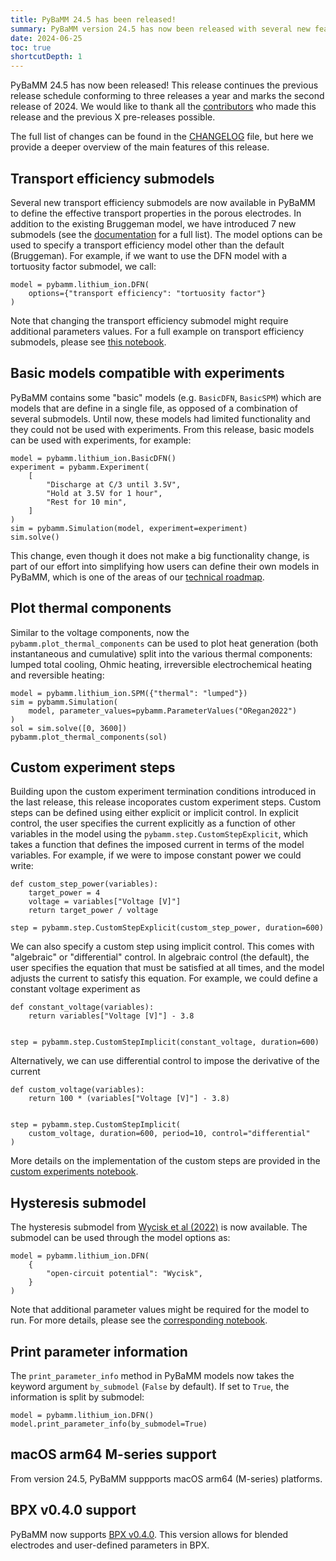 ```yaml
---
title: PyBaMM 24.5 has been released!
summary: PyBaMM version 24.5 has now been released with several new features and improvements.
date: 2024-06-25
toc: true
shortcutDepth: 1
---
```


PyBaMM 24.5 has now been released! This release continues the previous release schedule conforming to three releases a year and marks the second release of 2024. We would like to thank all the [contributors](https://pybamm.org/teams/) who made this release and the previous X pre-releases possible.

The full list of changes can be found in the [CHANGELOG](https://pybamm.org/changelog/) file, but here we provide a deeper overview of the main features of this release.

## Transport efficiency submodels

Several new transport efficiency submodels are now available in PyBaMM to define the effective transport properties in the porous electrodes. In addition to the existing Bruggeman model, we have introduced 7 new submodels (see the [documentation](https://docs.pybamm.org/en/latest/source/api/models/submodels/transport_efficiency/index.html) for a full list). The model options can be used to specify a transport efficiency model other than the default (Bruggeman). For example, if we want to use the DFN model with a tortuosity factor submodel, we call:

```python3
model = pybamm.lithium_ion.DFN(
    options={"transport efficiency": "tortuosity factor"}
)
```

Note that changing the transport efficiency submodel might require additional parameters values. For a full example on transport efficiency submodels, please see [this notebook](https://docs.pybamm.org/en/latest/source/examples/notebooks/models/tortuosity_models.html).

## Basic models compatible with experiments

PyBaMM contains some "basic" models (e.g. `BasicDFN`, `BasicSPM`) which are models that are define in a single file, as opposed of a combination of several submodels. Until now, these models had limited functionality and they could not be used with experiments. From this release, basic models can be used with experiments, for example:

```python3
model = pybamm.lithium_ion.BasicDFN()
experiment = pybamm.Experiment(
    [
        "Discharge at C/3 until 3.5V",
        "Hold at 3.5V for 1 hour",
        "Rest for 10 min",
    ]
)
sim = pybamm.Simulation(model, experiment=experiment)
sim.solve()
```

This change, even though it does not make a big functionality change, is part of our effort into simplifying how users can define their own models in PyBaMM, which is one of the areas of our [technical roadmap](https://github.com/pybamm-team/PyBaMM/issues/3908).

## Plot thermal components

Similar to the voltage components, now the `pybamm.plot_thermal_components` can be used to plot heat generation (both instantaneous and cumulative) split into the various thermal components: lumped total cooling, Ohmic heating, irreversible electrochemical heating and reversible heating:

```python3
model = pybamm.lithium_ion.SPM({"thermal": "lumped"})
sim = pybamm.Simulation(
    model, parameter_values=pybamm.ParameterValues("ORegan2022")
)
sol = sim.solve([0, 3600])
pybamm.plot_thermal_components(sol)
```

## Custom experiment steps

Building upon the custom experiment termination conditions introduced in the last release, this release incoporates custom experiment steps. Custom steps can be defined using either explicit or implicit control. In explicit control, the user specifies the current explicitly as a function of other variables in the model using the `pybamm.step.CustomStepExplicit`, which takes a function that defines the imposed current in terms of the model variables. For example, if we were to impose constant power we could write:

```python3
def custom_step_power(variables):
    target_power = 4
    voltage = variables["Voltage [V]"]
    return target_power / voltage

step = pybamm.step.CustomStepExplicit(custom_step_power, duration=600)
```

We can also specify a custom step using implicit control. This comes with "algebraic" or "differential" control. In algebraic control (the default), the user specifies the equation that must be satisfied at all times, and the model adjusts the current to satisfy this equation. For example, we could define a constant voltage experiment as

```python3
def constant_voltage(variables):
    return variables["Voltage [V]"] - 3.8


step = pybamm.step.CustomStepImplicit(constant_voltage, duration=600)
```

Alternatively, we can use differential control to impose the derivative of the current

```python3
def custom_voltage(variables):
    return 100 * (variables["Voltage [V]"] - 3.8)


step = pybamm.step.CustomStepImplicit(
    custom_voltage, duration=600, period=10, control="differential"
)
```


More details on the implementation of the custom steps are provided in the [custom experiments notebook](https://docs.pybamm.org/en/stable/source/examples/notebooks/simulations_and_experiments/custom-experiments.html).

## Hysteresis submodel

The hysteresis submodel from [Wycisk et al (2022)](https://doi.org/10.1016/j.est.2022.105016) is now available. The submodel can be used through the model options as:

```python3
model = pybamm.lithium_ion.DFN(
    {
        "open-circuit potential": "Wycisk",
    }
)
```

Note that additional parameter values might be required for the model to run. For more details, please see the [corresponding notebook](https://docs.pybamm.org/en/latest/source/examples/notebooks/models/differential-capacity-hysteresis-state.html).

## Print parameter information

The `print_parameter_info` method in PyBaMM models now takes the keyword argument `by_submodel` (`False` by default). If set to `True`, the information is split by submodel:

```python3
model = pybamm.lithium_ion.DFN()
model.print_parameter_info(by_submodel=True)
```


## macOS arm64 M-series support

From version 24.5, PyBaMM suppports macOS arm64 (M-series) platforms.

## BPX v0.4.0 support

PyBaMM now supports [BPX v0.4.0](https://github.com/FaradayInstitution/BPX/releases/tag/v0.4.0). This version allows for blended electrodes and user-defined parameters in BPX.
